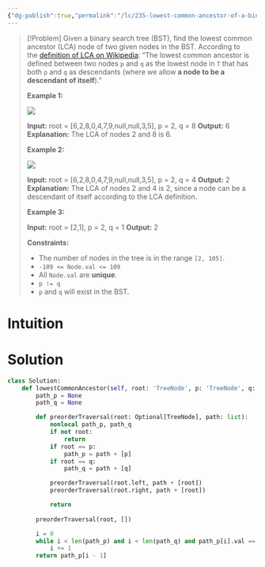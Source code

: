 ```yaml
---
{"dg-publish":true,"permalink":"/lc/235-lowest-common-ancestor-of-a-binary-search-tree/","tags":["tree","binaryTree","bst","dfs"]}
---
```


>[!Problem]
>Given a binary search tree (BST), find the lowest common ancestor (LCA) node of two given nodes in the BST.
> According to the [definition of LCA on Wikipedia](https://en.wikipedia.org/wiki/Lowest_common_ancestor): “The lowest common ancestor is defined between two nodes `p` and `q` as the lowest node in `T` that has both `p` and `q` as descendants (where we allow **a node to be a descendant of itself**).”
> 
> **Example 1:**
> 
> ![](https://assets.leetcode.com/uploads/2018/12/14/binarysearchtree_improved.png)
> 
> **Input:** root = [6,2,8,0,4,7,9,null,null,3,5], p = 2, q = 8
> **Output:** 6
> **Explanation:** The LCA of nodes 2 and 8 is 6.
> 
> **Example 2:**
> 
> ![](https://assets.leetcode.com/uploads/2018/12/14/binarysearchtree_improved.png)
> 
> **Input:** root = [6,2,8,0,4,7,9,null,null,3,5], p = 2, q = 4
> **Output:** 2
> **Explanation:** The LCA of nodes 2 and 4 is 2, since a node can be a descendant of itself according to the LCA definition.
> 
> **Example 3:**
> 
> **Input:** root = [2,1], p = 2, q = 1
> **Output:** 2
> 
> **Constraints:**
> 
> - The number of nodes in the tree is in the range `[2, 105]`.
> - `-109 <= Node.val <= 109`
> - All `Node.val` are **unique**.
> - `p != q`
> - `p` and `q` will exist in the BST.

# Intuition

# Solution
```python
class Solution:
    def lowestCommonAncestor(self, root: 'TreeNode', p: 'TreeNode', q: 'TreeNode') -> 'TreeNode':
        path_p = None
        path_q = None

        def preorderTraversal(root: Optional[TreeNode], path: list):
            nonlocal path_p, path_q
            if not root:
                return
            if root == p:
                path_p = path + [p]
            if root == q:
                path_q = path + [q]

            preorderTraversal(root.left, path + [root])
            preorderTraversal(root.right, path + [root])

            return
        
        preorderTraversal(root, [])

        i = 0
        while i < len(path_p) and i < len(path_q) and path_p[i].val == path_q[i].val:
            i += 1
        return path_p[i - 1]
```